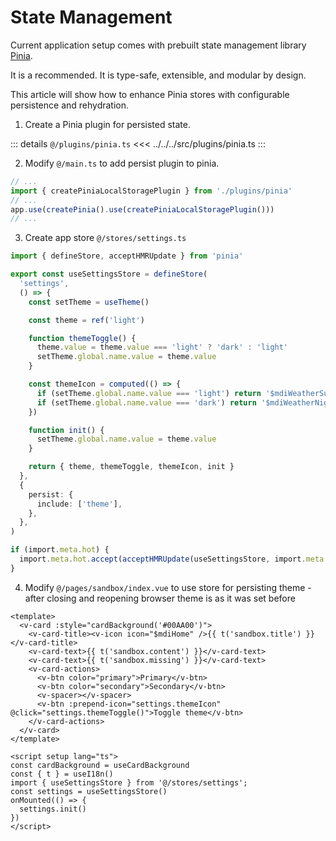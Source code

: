 # State Management

Current application setup comes with prebuilt state management library [Pinia](https://pinia.vuejs.org/).

It is a recommended. It is type-safe, extensible, and modular by design.

This article will show how to enhance Pinia stores with configurable persistence and rehydration.

1. Create a Pinia plugin for persisted state.

::: details `@/plugins/pinia.ts`
<<< ../../../src/plugins/pinia.ts
:::

2. Modify `@/main.ts` to add persist plugin to pinia.

```ts
// ...
import { createPiniaLocalStoragePlugin } from './plugins/pinia'
// ...
app.use(createPinia().use(createPiniaLocalStoragePlugin()))
// ...
```

3. Create app store `@/stores/settings.ts`

```ts
import { defineStore, acceptHMRUpdate } from 'pinia'

export const useSettingsStore = defineStore(
  'settings',
  () => {
    const setTheme = useTheme()

    const theme = ref('light')

    function themeToggle() {
      theme.value = theme.value === 'light' ? 'dark' : 'light'
      setTheme.global.name.value = theme.value
    }

    const themeIcon = computed(() => {
      if (setTheme.global.name.value === 'light') return '$mdiWeatherSunny'
      if (setTheme.global.name.value === 'dark') return '$mdiWeatherNight'
    })

    function init() {
      setTheme.global.name.value = theme.value
    }

    return { theme, themeToggle, themeIcon, init }
  },
  {
    persist: {
      include: ['theme'],
    },
  },
)

if (import.meta.hot) {
  import.meta.hot.accept(acceptHMRUpdate(useSettingsStore, import.meta.hot))
}
```

4. Modify `@/pages/sandbox/index.vue` to use store for persisting theme - after closing and reopening browser theme is as it was set before

```vue{10,18-22}
<template>
  <v-card :style="cardBackground('#00AA00')">
    <v-card-title><v-icon icon="$mdiHome" />{{ t('sandbox.title') }}</v-card-title>
    <v-card-text>{{ t('sandbox.content') }}</v-card-text>
    <v-card-text>{{ t('sandbox.missing') }}</v-card-text>
    <v-card-actions>
      <v-btn color="primary">Primary</v-btn>
      <v-btn color="secondary">Secondary</v-btn>
      <v-spacer></v-spacer>
      <v-btn :prepend-icon="settings.themeIcon" @click="settings.themeToggle()">Toggle theme</v-btn>
    </v-card-actions>
  </v-card>
</template>

<script setup lang="ts">
const cardBackground = useCardBackground
const { t } = useI18n()
import { useSettingsStore } from '@/stores/settings';
const settings = useSettingsStore()
onMounted(() => {
  settings.init()
})
</script>
```
